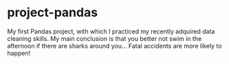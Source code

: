 # project-pandas
My first Pandas project, with which I practiced my recently adquired data cleaning skills.
My main conclusion is that you better not swim in the afternoon if there are sharks around you... 
Fatal accidents are more likely to happen!
